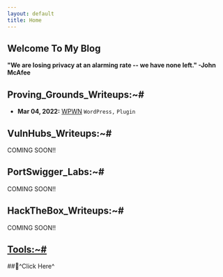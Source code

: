 ```yaml
---
layout: default
title: Home
---
```


## **Welcome To My Blog**

**"We are losing privacy at an alarming rate -- we have none left." -John McAfee**

## **Proving_Grounds_Writeups:~#**
- **Mar 04, 2022:** [WPWN](https://isaac-ken.github.io/posts/ProvingGrounds/WPWN.html) `WordPress,` `Plugin`

## **VulnHubs_Writeups:~#**

COMING SOON!!


## **PortSwigger_Labs:~#**  

COMING SOON!!


## **HackTheBox_Writeups:~#**

COMING SOON!!


## [Tools:~#](https://isaac-ken.github.io/posts/Tools/)
##📎^Click Here^




